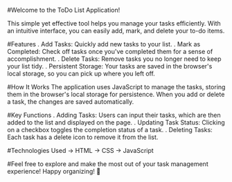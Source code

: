 #Welcome to the ToDo List Application! 

This simple yet effective tool helps you manage your tasks efficiently. With an intuitive interface, you can easily add, mark, and delete your to-do items.

#Features
. Add Tasks: Quickly add new tasks to your list.
. Mark as Completed: Check off tasks once you've completed them for a sense of accomplishment.
. Delete Tasks: Remove tasks you no longer need to keep your list tidy.
. Persistent Storage: Your tasks are saved in the browser's local storage, so you can pick up where you left off.


#How It Works
The application uses JavaScript to manage the tasks, storing them in the browser's local storage for persistence. When you add or delete a task, the changes are saved automatically.

#Key Functions
. Adding Tasks: Users can input their tasks, which are then added to the list and displayed on the page.
. Updating Task Status: Clicking on a checkbox toggles the completion status of a task.
. Deleting Tasks: Each task has a delete icon to remove it from the list.

#Technologies Used
-> HTML
-> CSS
-> JavaScript

#Feel free to explore and make the most out of your task management experience! Happy organizing! 🌟
